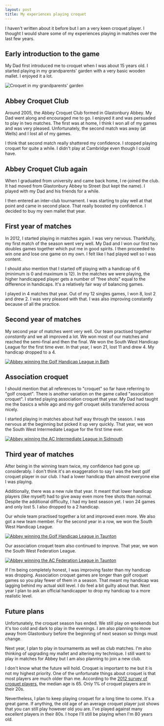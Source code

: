 ```yaml
---
layout: post
title: My experiences playing croquet
---
```


I haven't written about it before but I am a very keen croquet player. I thought I would share some of my experiences playing in matches over the last few years. 


## Early introduction to the game

My Dad first introduced me to croquet when I was about 15 years old. I started playing in my grandparents' garden with a very basic wooden mallet. I enjoyed it a lot. 

![Croquet in my grandparents' garden](/images/croquet/croquet-in-garden.jpg)

## Abbey Croquet Club

Around 2005, the Abbey Croquet Club formed in Glastonbury Abbey. My Dad went along and encouraged me to go. I enjoyed it and was persuaded to play in two matches. The first was at home, I think I won all of my games and was very pleased. Unfortunately, the second match was away (at Wells) and I lost all of my games. 

I think that second match really shattered my confidence. I stopped playing croquet for quite a while. I didn't play at Cambridge even though I could have. 

## Abbey Croquet Club again

When I graduated from university and came back home, I re-joined the club. It had moved from Glastonbury Abbey to Street (but kept the name). I played with my Dad and his friends for a while. 

I then entered an inter-club tournament. I was starting to play well at that point and came in second place. That really boosted my confidence. I decided to buy my own mallet that year.

## First year of matches

In 2012, I started playing in matches again. I was very nervous. Thankfully, my first match of the season went very well. My Dad and I won our first two doubles games together which put me in good spirits. I then proceeded to win one and lose one game on my own. I felt like I had played well so I was content. 

I should also mention that I started off playing with a handicap of 6 (minimum is 0 and maximum is 12). In the matches we were playing, the higher handicapped player gets a number of "free shots" equal to the difference in handicaps. It's a relatively fair way of balancing games.

I played in 4 matches that year. Out of my 12 singles games, I won 8, lost 2 and drew 2. I was very pleased with that. I was also improving constantly because of all the practice. 

## Second year of matches

My second year of matches went very well. Our team practised together *constantly* and we all improved a lot. We won most of our matches and reached the semi-final and then the final. We won the South West Handicap League for the first time ever. In that year, I won 21, lost 11 and drew 4. My handicap dropped to a 4.

[![Abbey winning the Golf Handicap League in Bath](/images/croquet/bath-final.jpg)](http://www.centralsomersetgazette.co.uk/Abbey-Croquet-Club-win-South-West-Handicap-Final/story-19912247-detail/story.html)

## Association croquet

I should mention that all references to "croquet" so far have referring to "golf croquet". There is another variation on the game called "association croquet". I started playing association croquet that year. My Dad had taught me the basics a while ago and my golf croquet skills transferred across nicely. 

I started playing in matches about half way through the season. I was nervous at the beginning but picked it up very quickly. That year, we won the South West Intermediate League for the first time ever.

[![Abbey winning the AC Intermediate League in Sidmouth](/images/croquet/sidmouth-final.jpg)](http://www.centralsomersetgazette.co.uk/Abbey-Croquet-Club-beat-Bath-win-South-West-title/story-19849150-detail/story.html)

## Third year of matches

After being in the winning team twice, my confidence had gone up considerably. I don't think it's an exaggeration to say I was the best golf croquet player in our club. I had a lower handicap than almost everyone else I was playing. 

Additionally, there was a new rule that year. It meant that lower handicap players (like myself) had to give away even more free shots than normal. Despite the additional difficulty, I had my best season yet. I won 24 games and only lost 5. I also dropped to a 2 handicap.

Our whole team practised together a lot and improved even more. We also got a new team member. For the second year in a row, we won the South West Handicap League.

[![Abbey winning the Golf Handicap League in Taunton](/images/croquet/taunton-final.jpg)](http://www.centralsomersetgazette.co.uk/Abbey-Croquet-Club-triumph-South-West-Handicap/story-23184624-detail/story.html)

Our association croquet team also continued to improve. That year, we won the South West Federation League. 

[![Abbey winning the AC Federation League in Taunton](/images/croquet/cheltenham-final.jpg)](http://www.centralsomersetgazette.co.uk/Abbey-Croquet-Club-win-South-West-Federation/story-23026871-detail/story.html)

If I'm being completely honest, I was improving faster than my handicap was dropping. Association croquet games are longer than golf croquet games so you play fewer of them in a season. That meant my handicap was lagging behind my actual skill level. I do feel a bit guilty about that. Next year I plan to ask an official handicapper to drop my handicap to a more realistic level. 

## Future plans

Unfortunately, the croquet season has ended. We still play on weekends but it's too cold and dark to play in the evenings. I am also planning to move away from Glastonbury before the beginning of next season so things must change. 

Next year, I plan to play in tournaments as well as club matches. I'm also thinking of upgrading my mallet and altering my technique. I still want to play in matches for Abbey but I am also planning to join a new club.

I don't know what the future will hold. Croquet is important to me but it is not my highest priority. One of the unfortunate things about croquet is that most players are much older than me. According to the [2012 survey of croquet players](https://www.croquet.org.uk/ca/), the median age is 65. Only 1% of croquet players are in their 20s. 

Nevertheless, I plan to keep playing croquet for a long time to come. It's a great game. If anything, the old age of an average croquet player just shows that you can still play however old you are. I've played against many excellent players in their 80s. I hope I'll still be playing when I'm 80 years old. 
